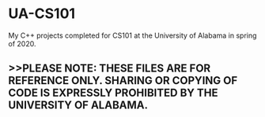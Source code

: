 <h1>UA-CS101</h1>

My C++ projects completed for CS101 at the University of Alabama in spring of 2020.

<h2 style="font-weight: bold;">>>PLEASE NOTE: THESE FILES ARE FOR REFERENCE ONLY. SHARING OR COPYING OF CODE IS EXPRESSLY PROHIBITED BY THE UNIVERSITY OF ALABAMA.</h2>
